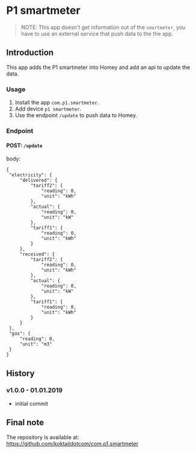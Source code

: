 # P1 smartmeter

> NOTE: This app doesn't get information out of the `smartmeter`, you have to use an external service that push data to the the app.

## Introduction
This app adds the P1 smartmeter into Homey and add an api to update the data.

### Usage
1. Install the app `com.p1.smartmeter`.
2. Add device `p1 smartmeter`.
3. Use the endpoint `/update` to push data to Homey.

### Endpoint

#### POST: `/update`

   body:
   
   ```
   {
   	"electricity": {
   		"delivered": {
   			"tariff2": {
   				"reading": 0,
   				"unit": "kWh"
   			},
   			"actual": {
   				"reading": 0,
   				"unit": "kW"
   			},
   			"tariff1": {
   				"reading": 0,
   				"unit": "kWh"
   			}
   		},
   		"received": {
   			"tariff2": {
   				"reading": 0,
   				"unit": "kWh"
   			},
   			"actual": {
   				"reading": 0,
   				"unit": "kW"
   			},
   			"tariff1": {
   				"reading": 0,
   				"unit": "kWh"
   			}
   		}
   	},
   	"gas": {
   		"reading": 0,
   		"unit": "m3"
   	}
   }
   ```
## History
### v1.0.0 - 01.01.2019
- initial commit

## Final note ##
The repository is available at: https://github.com/koktaildotcom/com.p1.smartmeter